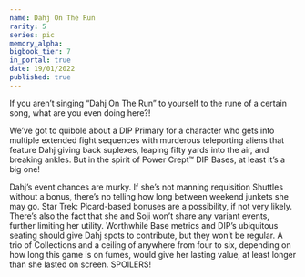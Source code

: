 ```yaml
---
name: Dahj On The Run
rarity: 5
series: pic
memory_alpha:
bigbook_tier: 7
in_portal: true
date: 19/01/2022
published: true
---
```


If you aren’t singing “Dahj On The Run” to yourself to the rune of a certain song, what are you even doing here?!

We’ve got to quibble about a DIP Primary for a character who gets into multiple extended fight sequences with murderous teleporting aliens that feature Dahj giving back suplexes, leaping fifty yards into the air, and breaking ankles. But in the spirit of Power Crept™ DIP Bases, at least it’s a big one!

Dahj’s event chances are murky. If she’s not manning requisition Shuttles without a bonus, there’s no telling how long between weekend junkets she may go. Star Trek: Picard-based bonuses are a possibility, if not very likely. There’s also the fact that she and Soji won’t share any variant events, further limiting her utility. Worthwhile Base metrics and DIP’s ubiquitous seating should give Dahj spots to contribute, but they won’t be regular. A trio of Collections and a ceiling of anywhere from four to six, depending on how long this game is on fumes, would give her lasting value, at least longer than she lasted on screen. SPOILERS!
